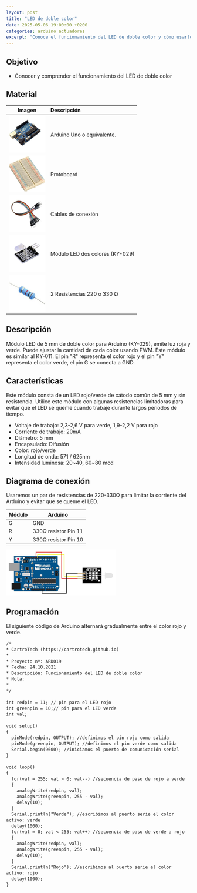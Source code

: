```yaml
---
layout: post
title: "LED de doble color"
date: 2025-05-06 19:00:00 +0200
categories: arduino actuadores
excerpt: "Conoce el funcionamiento del LED de doble color y cómo usarlo en tus proyectos Arduino."
---
```


## Objetivo

- Conocer y comprender el funcionamiento del LED de doble color

## Material

|                                  Imagen                                  | Descripción                    |
| :----------------------------------------------------------------------: | :---------------------------- |
|    ![Arduino Uno](/assets/images/material/mat_unor3.png)     | Arduino Uno o equivalente.     |
|  ![Protoboard](/assets/images/material/mat_protoboard.png)  | Protoboard                    |
|    ![Cables](/assets/images/material/mat_cables.png)    | Cables de conexión            |
|    ![Módulo LED doble color](/assets/images/material/mat_KY029.png)    | Módulo LED dos colores (KY-029) |
| ![Resistencias](/assets/images/material/mat_resistencia.jpeg) | 2 Resistencias 220 o 330 Ω    |

## Descripción

Módulo LED de 5 mm de doble color para Arduino (KY-029), emite luz roja
y verde. Puede ajustar la cantidad de cada color usando PWM. Este módulo
es similar al KY-011. El pin "R" representa el color rojo y el pin
"Y" representa el color verde, el pin G se conecta a GND.

## Características

Este módulo consta de un LED rojo/verde de cátodo común de 5 mm y sin
resistencia. Utilice este módulo con algunas resistencias limitadoras
para evitar que el LED se queme cuando trabaje durante largos períodos de
tiempo.

- Voltaje de trabajo: 2,3-2,6 V para verde, 1,9-2,2 V para rojo
- Corriente de trabajo: 20mA
- Diámetro: 5 mm
- Encapsulado: Difusión
- Color: rojo/verde
- Longitud de onda: 571 / 625nm
- Intensidad luminosa: 20~40, 60~80 mcd

## Diagrama de conexión

Usaremos un par de resistencias de 220-330Ω para limitar la corriente
del Arduino y evitar que se queme el LED.

| Módulo | Arduino              |
| ----- | -------------------- |
| G     | GND                  |
| R     | 330Ω resistor Pin 11 |
| Y     | 330Ω resistor Pin 10 |

![Montaje módulo LED doble color](/assets/images/ard/ard_19_01.png)

## Programación

El siguiente código de Arduino alternará gradualmente entre el color rojo y
verde.

```Arduino
/*
* CartroTech (https://cartrotech.github.io)
*
* Proyecto nº: ARD019
* Fecha: 24.10.2021
* Descripción: Funcionamiento del LED de doble color
* Nota:
*
*/

int redpin = 11; // pin para el LED rojo
int greenpin = 10;// pin para el LED verde
int val;

void setup()
{
  pinMode(redpin, OUTPUT); //definimos el pin rojo como salida
  pinMode(greenpin, OUTPUT); //definimos el pin verde como salida
  Serial.begin(9600); //iniciamos el puerto de comunicación serial
}

void loop()
{
  for(val = 255; val > 0; val--) //secuencia de paso de rojo a verde
  {
    analogWrite(redpin, val);
    analogWrite(greenpin, 255 - val);
    delay(10);
  }
  Serial.println("Verde"); //escribimos al puerto serie el color activo: verde
  delay(1000);
  for(val = 0; val < 255; val++) //secuencia de paso de verde a rojo
  {
    analogWrite(redpin, val);
    analogWrite(greenpin, 255 - val);
    delay(10);
  }
  Serial.println("Rojo"); //escribimos al puerto serie el color activo: rojo
  delay(1000);
}
```
